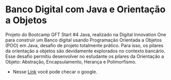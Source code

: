 # Banco Digital com Java e Orientação a Objetos

Projeto do Bootcamp GFT Start #4 Java, realizado na Digital Innovation One para construir um Banco digital usando Programação Orientada a Objetos (POO) em Java, desafio de projeto totalmente prático. Para isso, os pilares da orientação a objetos são devidamente explorados no contexto bancário. Esse desafio permitiu desenvolver no estudante os pilares da Orientação a Objeto: Abstração, Encapsulamento, Herança e Polimorfismo. 

 - Nesse [Link](www.google.com) você pode checar o google.
